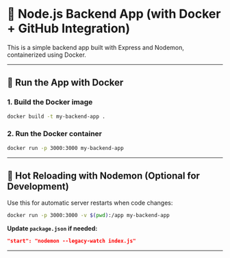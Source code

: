 # 🚀 Node.js Backend App (with Docker + GitHub Integration)

This is a simple backend app built with Express and Nodemon, containerized using Docker.

---

## 🐳 Run the App with Docker

### 1. Build the Docker image
```bash
docker build -t my-backend-app .
```

### 2. Run the Docker container
```bash
docker run -p 3000:3000 my-backend-app
```

---

## 🔁 Hot Reloading with Nodemon (Optional for Development)
Use this for automatic server restarts when code changes:

```bash
docker run -p 3000:3000 -v $(pwd):/app my-backend-app
```

**Update `package.json` if needed:**
```json
"start": "nodemon --legacy-watch index.js"
```

---